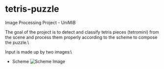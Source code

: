 # tetris-puzzle
Image Processing Project - UniMiB

The goal of the project is to detect and classify tetris pieces (tetromini) from the scene and process them properly according to the scheme to compose the puzzle.\

Input is made up by two images:\
- Scheme ![Scheme Image](/schemes/P10.png)
